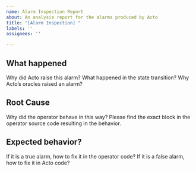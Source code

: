 ```yaml
---
name: Alarm Inspection Report
about: An analysis report for the alarms produced by Acto
title: "[Alarm Inspection] "
labels: ''
assignees: ''

---
```


## What happened
Why did Acto raise this alarm?
What happened in the state transition?
Why Acto’s oracles raised an alarm?


## Root Cause
Why did the operator behave in this way? Please find the exact block in the operator source code resulting in the behavior.

## Expected behavior?
If it is a true alarm, how to fix it in the operator code? 
If it is a false alarm, how to fix it in Acto code?
